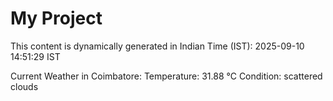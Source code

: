 # My Project

This content is dynamically generated in Indian Time (IST): 2025-09-10 14:51:29 IST


Current Weather in Coimbatore:
Temperature: 31.88 °C
Condition: scattered clouds

